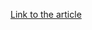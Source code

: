 [Link to the article](https://thehackernews.com/2024/11/microsoft-delays-windows-copilot-recall.html)
